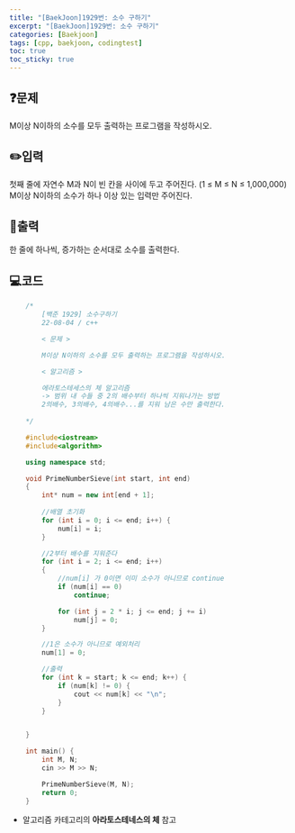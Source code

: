 ```yaml
---
title: "[BaekJoon]1929번: 소수 구하기"
excerpt: "[BaekJoon]1929번: 소수 구하기"
categories: [Baekjoon]
tags: [cpp, baekjoon, codingtest]
toc: true
toc_sticky: true
---
```


## ❓문제

M이상 N이하의 소수를 모두 출력하는 프로그램을 작성하시오.

## ✏️입력

첫째 줄에 자연수 M과 N이 빈 칸을 사이에 두고 주어진다. (1 ≤ M ≤ N ≤ 1,000,000) M이상 N이하의 소수가 하나 이상 있는 입력만 주어진다.

## 📜출력

한 줄에 하나씩, 증가하는 순서대로 소수를 출력한다.

## 💻코드

```cpp
    /*
        [백준 1929] 소수구하기
        22-08-04 / c++

        < 문제 >

        M이상 N이하의 소수를 모두 출력하는 프로그램을 작성하시오.

        < 알고리즘 >

        에라토스테세스의 체 알고리즘
        -> 범위 내 수들 중 2의 배수부터 하나씩 지워나가는 방법
        2의배수, 3의배수, 4의배수...를 지워 남은 수만 출력한다.
        
    */

    #include<iostream>
    #include<algorithm>

    using namespace std;

    void PrimeNumberSieve(int start, int end) 
    {
        int* num = new int[end + 1];
        
        //배열 초기화
        for (int i = 0; i <= end; i++) {
            num[i] = i;
        }

        //2부터 배수를 지워준다
        for (int i = 2; i <= end; i++)
        {
            //num[i] 가 0이면 이미 소수가 아니므로 continue
            if (num[i] == 0)
                continue;

            for (int j = 2 * i; j <= end; j += i)
                num[j] = 0;
        }

        //1은 소수가 아니므로 예외처리
        num[1] = 0;

        //출력
        for (int k = start; k <= end; k++) {
            if (num[k] != 0) {
                cout << num[k] << "\n";
            }
        }


    }

    int main() {
        int M, N;
        cin >> M >> N;

        PrimeNumberSieve(M, N);
        return 0;
    }
```

+ 알고리즘 카테고리의 **아라토스테네스의 체** 참고